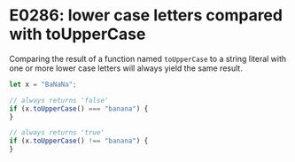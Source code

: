 # E0286: lower case letters compared with toUpperCase

Comparing the result of a function named `toUpperCase` to a string literal with
one or more lower case letters will always yield the same result.


```javascript
let x = "BaNaNa";

// always returns 'false'
if (x.toUpperCase() === "banana") {
} 

// always returns 'true'
if (x.toUpperCase() !== "banana") {
} 

```
